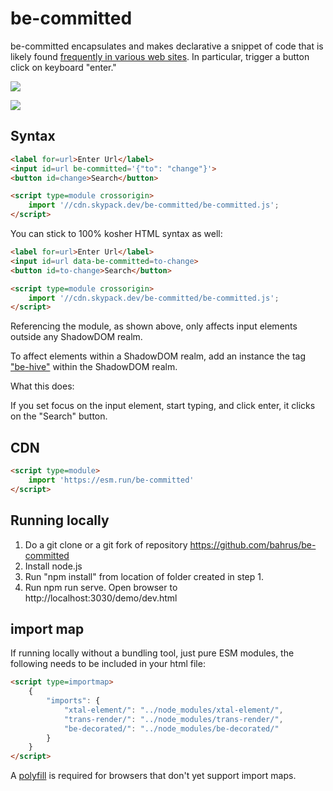 # be-committed

be-committed encapsulates and makes declarative a snippet of code that is likely found [frequently in various web sites](https://www.w3schools.com/howto/howto_js_trigger_button_enter.asp). In particular, trigger a button click on keyboard "enter."

<a href="https://nodei.co/npm/hypo-link/"><img src="https://nodei.co/npm/be-committed.png"></a>

<img src="https://badgen.net/bundlephobia/minzip/be-committed">

## Syntax

```html
<label for=url>Enter Url</label>
<input id=url be-committed='{"to": "change"}'>
<button id=change>Search</button>

<script type=module crossorigin>
    import '//cdn.skypack.dev/be-committed/be-committed.js';
</script>
```

You can stick to 100% kosher HTML syntax as well:

```html
<label for=url>Enter Url</label>
<input id=url data-be-committed=to-change>
<button id=to-change>Search</button>

<script type=module crossorigin>
    import '//cdn.skypack.dev/be-committed/be-committed.js';
</script>
```

Referencing the module, as shown above, only affects input elements outside any ShadowDOM realm.

To affect elements within a ShadowDOM realm, add an instance the tag ["be-hive"](https://github.com/bahrus/be-hive) within the ShadowDOM realm.  

What this does:

If you set focus on the input element, start typing, and click enter, it clicks on the "Search" button.

## CDN

```html
<script type=module>
    import 'https://esm.run/be-committed'
</script>
```


## Running locally

1.  Do a git clone or a git fork of repository https://github.com/bahrus/be-committed
2.  Install node.js
3.  Run "npm install" from location of folder created in step 1.
4.  Run npm run serve.  Open browser to http://localhost:3030/demo/dev.html

## import map

If running locally without a bundling tool, just pure ESM modules, the following needs to be included in your html file:

```html
<script type=importmap>
    {
        "imports": {
            "xtal-element/": "../node_modules/xtal-element/",
            "trans-render/": "../node_modules/trans-render/",
            "be-decorated/": "../node_modules/be-decorated/"
        }
    }
</script>
```

A [polyfill](https://github.com/guybedford/es-module-shims) is required for browsers that don't yet support import maps.

